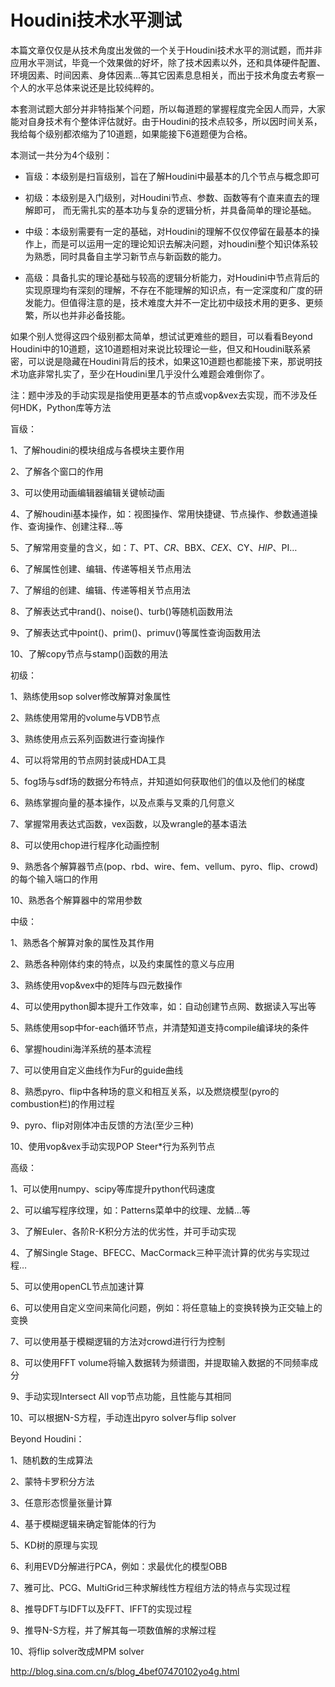 # Houdini技术水平测试 

本篇文章仅仅是从技术角度出发做的一个关于Houdini技术水平的测试题，而并非应用水平测试，毕竟一个效果做的好坏，除了技术因素以外，还和具体硬件配置、环境因素、时间因素、身体因素...等其它因素息息相关，而出于技术角度去考察一个人的水平总体来说还是比较纯粹的。


本套测试题大部分并非特指某个问题，所以每道题的掌握程度完全因人而异，大家能对自身技术有个整体评估就好。由于Houdini的技术点较多，所以因时间关系，我给每个级别都浓缩为了10道题，如果能接下6道题便为合格。



本测试一共分为4个级别：

*    盲级：本级别是扫盲级别，旨在了解Houdini中最基本的几个节点与概念即可

*    初级：本级别是入门级别，对Houdini节点、参数、函数等有个直来直去的理解即可， 而无需扎实的基本功与复杂的逻辑分析，并具备简单的理论基础。

*    中级：本级别需要有一定的基础，对Houdini的理解不仅仅停留在最基本的操作上，而是可以运用一定的理论知识去解决问题，对houdini整个知识体系较为熟悉，同时具备自主学习新节点与新函数的能力。

*    高级：具备扎实的理论基础与较高的逻辑分析能力，对Houdini中节点背后的实现原理均有深刻的理解，不存在不能理解的知识点，有一定深度和广度的研发能力。但值得注意的是，技术难度大并不一定比初中级技术用的更多、更频繁，所以也并非必备技能。



如果个别人觉得这四个级别都太简单，想试试更难些的题目，可以看看Beyond Houdini中的10道题，这10道题相对来说比较理论一些，但又和Houdini联系紧密，可以说是隐藏在Houdini背后的技术，如果这10道题也都能接下来，那说明技术功底非常扎实了，至少在Houdini里几乎没什么难题会难倒你了。



注：题中涉及的手动实现是指使用更基本的节点或vop&vex去实现，而不涉及任何HDK，Python库等方法



盲级：

1、了解houdini的模块组成与各模块主要作用

2、了解各个窗口的作用

3、可以使用动画编辑器编辑关键帧动画

4、了解houdini基本操作，如：视图操作、常用快捷键、节点操作、参数通道操作、查询操作、创建注释…等

5、了解常用变量的含义，如：$T、$PT、$CR、$BBX、$CEX、$CY、$HIP、$PI…

6、了解属性创建、编辑、传递等相关节点用法

7、了解组的创建、编辑、传递等相关节点用法

8、了解表达式中rand()、noise()、turb()等随机函数用法

9、了解表达式中point()、prim()、primuv()等属性查询函数用法

10、了解copy节点与stamp()函数的用法



初级：

1、熟练使用sop solver修改解算对象属性

2、熟练使用常用的volume与VDB节点

3、熟练使用点云系列函数进行查询操作

4、可以将常用的节点网封装成HDA工具

5、fog场与sdf场的数据分布特点，并知道如何获取他们的值以及他们的梯度

6、熟练掌握向量的基本操作，以及点乘与叉乘的几何意义

7、掌握常用表达式函数，vex函数，以及wrangle的基本语法

8、可以使用chop进行程序化动画控制

9、熟悉各个解算器节点(pop、rbd、wire、fem、vellum、pyro、flip、crowd)的每个输入端口的作用

10、熟悉各个解算器中的常用参数



中级：

1、熟悉各个解算对象的属性及其作用

2、熟悉各种刚体约束的特点，以及约束属性的意义与应用

3、熟练使用vop&vex中的矩阵与四元数操作

4、可以使用python脚本提升工作效率，如：自动创建节点网、数据读入写出等

5、熟练使用sop中for-each循环节点，并清楚知道支持compile编译块的条件

6、掌握houdini海洋系统的基本流程

7、可以使用自定义曲线作为Fur的guide曲线 

8、熟悉pyro、flip中各种场的意义和相互关系，以及燃烧模型(pyro的combustion栏)的作用过程

9、pyro、flip对刚体冲击反馈的方法(至少三种)

10、使用vop&vex手动实现POP Steer*行为系列节点



高级：

1、可以使用numpy、scipy等库提升python代码速度

2、可以编写程序纹理，如：Patterns菜单中的纹理、龙鳞…等

3、了解Euler、各阶R-K积分方法的优劣性，并可手动实现

4、了解Single Stage、BFECC、MacCormack三种平流计算的优劣与实现过程…

5、可以使用openCL节点加速计算

6、可以使用自定义空间来简化问题，例如：将任意轴上的变换转换为正交轴上的变换

7、可以使用基于模糊逻辑的方法对crowd进行行为控制

8、可以使用FFT volume将输入数据转为频谱图，并提取输入数据的不同频率成分

9、手动实现Intersect All vop节点功能，且性能与其相同

10、可以根据N-S方程，手动连出pyro solver与flip solver



Beyond Houdini：

1、随机数的生成算法

2、蒙特卡罗积分方法

3、任意形态惯量张量计算

4、基于模糊逻辑来确定智能体的行为

5、KD树的原理与实现

6、利用EVD分解进行PCA，例如：求最优化的模型OBB

7、雅可比、PCG、MultiGrid三种求解线性方程组方法的特点与实现过程

8、推导DFT与IDFT以及FFT、IFFT的实现过程

9、推导N-S方程，并了解其每一项数值解的求解过程

10、将flip solver改成MPM solver

http://blog.sina.com.cn/s/blog_4bef07470102yo4g.html
